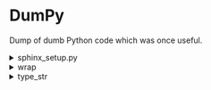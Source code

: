 # DumPy

Dump of dumb Python code which was once useful.

<details>
<summary>sphinx_setup.py</summary>

[Sphinx](https://www.sphinx-doc.org/en/master/) is super awesome. My only problems with
it are:
  1. It's a bit nontrivial to quickly update docs during bigger code refactors
  2. There are a lot of little steps which I'll forget when setting up docs for future
     projects. And many tutorials on the internet can overwhelm you with options which
     don't matter for most Python packages. (I ended up finding [this YouTube
     tutorial](https://www.youtube.com/watch?v=BWIrhgCAae0) to be the most
     time-efficient.)
  3. I don't like some of the default features.

So I wrote this script which automatically sets up documentation in a style that's to my
liking. My preferences are:
  * Separate source and build directories, because this structure is the one which the
    Read the Docs builder
    [assumes](https://docs.readthedocs.io/en/stable/tutorial/#preparing-your-project-on-github).
  * No "Submodule ..." or "Subpackage ..." headers, as these should be abstracted to the
    user
  * The code `[source]` button should link to the code in GitHub
      * I'm surprised at how much Googling (and some unsuccessful ChatGPT-ing) I had to
        do to find a bit-sized implementation of this. Big thanks to [this GitHub
        comment](https://github.com/readthedocs/sphinx-autoapi/issues/202#issuecomment-907582382)
  * Arguments in function signatures should be separated by newlines
  * Use the [PyData Sphinx
    Theme](https://pydata-sphinx-theme.readthedocs.io/en/stable/index.html)
  * Use [NumPy
    docstrings](https://www.sphinx-doc.org/en/master/usage/extensions/napoleon.html).
    The default style is less readable as a developer and as a user (when I just wanna
    hover the code instead of opening up the documentation in my browser)
  * Use the `{package}.rst` file in the index, drop `modules.rst`.

Modify the global variables at the top of the script. Use at your own risk.
</details>


<details>
<summary>wrap</summary>

Decorators which automate some things about docstrings and function annotations. They
dynamically modify the function's `__doc__` and `__annotations__` attributes, so static
code analyzers unfortunately won't reflect the modifications. After using these
decorates, I realized that I rely a lot on the docstrings that static code analyzers
show me. I assume other users do to. So I don't intend on using these decorators.
</details>


<details>
<summary>type_str</summary>

Calling `.info()` or `.dtypes` on a dataframe is a typical step before starting any data
analysis. But the outputs can be uninformative for data pulled from Postgres. Arrays are
converted to lists, and JSONBs are converted to dictionaries. And these get the
uninformative type `object` when pandas checks data types. Moreover, even if you knew
certain columns were lists or dicts, you can't know what they contain without manually
coding some datatype checks yourself.

`type_str` gives accurate and more precise data types in the style of type hints. Use it
by running `df.apply(type_str)` in place of `df.dtypes`. You can actually use it to peek
into any opaque iterable. Note that it's recursive and scales poorly, so use at your own
risk :-) 
</details>
